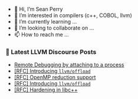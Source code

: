 - 👋 Hi, I’m Sean Perry
- 👀 I’m interested in compilers (c++, COBOL, llvm)
- 🌱 I’m currently learning ...
- 💞️ I’m looking to collaborate on ...
- 📫 How to reach me ...

<!---
s66perry/s66perry is a ✨ special ✨ repository because its `README.md` (this file) appears on your GitHub profile.
You can click the Preview link to take a look at your changes.
--->
### 📕 Latest LLVM Discourse Posts

<!-- DISCOURSE-LLVM:START -->
- [Remote Debugging by attaching to a process](https://discourse.llvm.org/t/remote-debugging-by-attaching-to-a-process/74304#post_2)
- [[RFC] Introducing `llvm/offload`](https://discourse.llvm.org/t/rfc-introducing-llvm-offload/74302#post_6)
- [[RFC] OpenMP reduction support](https://discourse.llvm.org/t/rfc-openmp-reduction-support/3367#post_14)
- [[RFC] Introducing `llvm/offload`](https://discourse.llvm.org/t/rfc-introducing-llvm-offload/74302#post_5)
- [[RFC] Hardening in libc++](https://discourse.llvm.org/t/rfc-hardening-in-libc/73925#post_8)
<!-- DISCOURSE-LLVM:END -->
